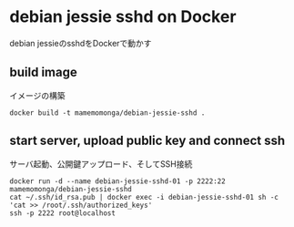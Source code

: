 # debian jessie sshd on Docker
debian jessieのsshdをDockerで動かす

## build image
イメージの構築

	docker build -t mamemomonga/debian-jessie-sshd .

## start server, upload public key and connect ssh
サーバ起動、公開鍵アップロード、そしてSSH接続

	docker run -d --name debian-jessie-sshd-01 -p 2222:22 mamemomonga/debian-jessie-sshd
	cat ~/.ssh/id_rsa.pub | docker exec -i debian-jessie-sshd-01 sh -c 'cat >> /root/.ssh/authorized_keys'
	ssh -p 2222 root@localhost

